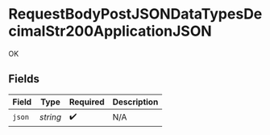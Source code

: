 # RequestBodyPostJSONDataTypesDecimalStr200ApplicationJSON

OK


## Fields

| Field              | Type               | Required           | Description        |
| ------------------ | ------------------ | ------------------ | ------------------ |
| `json`             | *string*           | :heavy_check_mark: | N/A                |